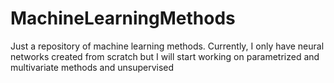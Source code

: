 # MachineLearningMethods

Just a repository of machine learning methods. Currently, I only have neural networks created from scratch but I will start working on parametrized and multivariate methods and unsupervised 
